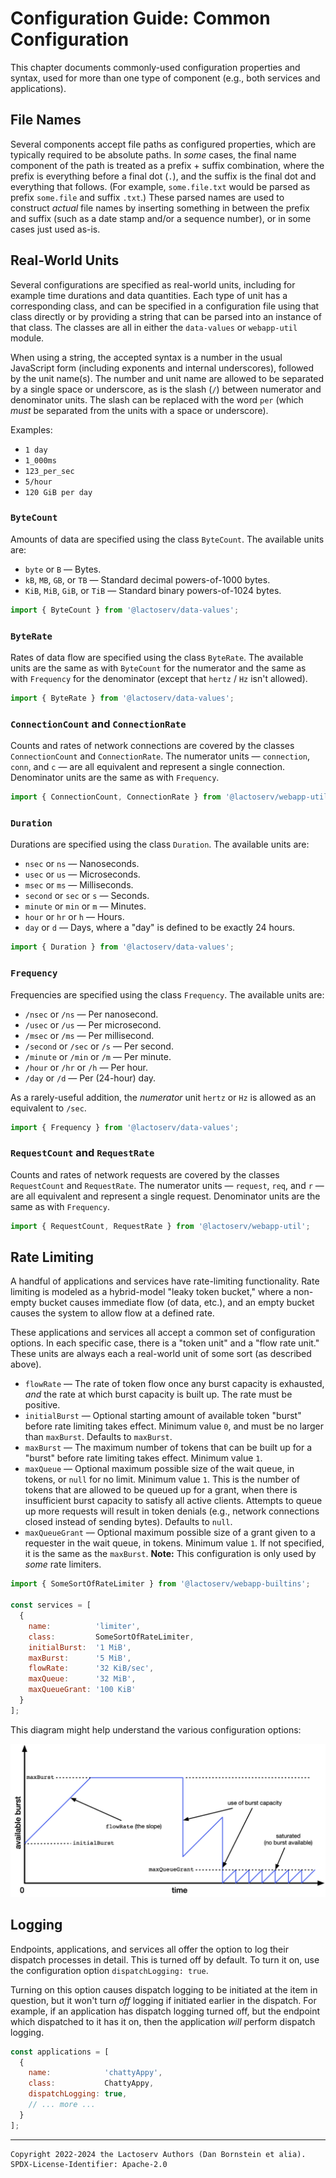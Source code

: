 Configuration Guide: Common Configuration
=========================================

This chapter documents commonly-used configuration properties and syntax, used
for more than one type of component (e.g., both services and applications).

## File Names

Several components accept file paths as configured properties, which are
typically required to be absolute paths. In _some_ cases, the final name
component of the path is treated as a prefix + suffix combination, where the
prefix is everything before a final dot (`.`), and the suffix is the final dot
and everything that follows. (For example, `some.file.txt` would be parsed as
prefix `some.file` and suffix `.txt`.) These parsed names are used to construct
_actual_ file names by inserting something in between the prefix and suffix
(such as a date stamp and/or a sequence number), or in some cases just used
as-is.

## Real-World Units

Several configurations are specified as real-world units, including for example
time durations and data quantities. Each type of unit has a corresponding class,
and can be specified in a configuration file using that class directly or by
providing a string that can be parsed into an instance of that class. The
classes are all in either the `data-values` or `webapp-util` module.

When using a string, the accepted syntax is a number in the usual JavaScript
form (including exponents and internal underscores), followed by the unit
name(s). The number and unit name are allowed to be separated by a single space
or underscore, as is the slash (`/`) between numerator and denominator units.
The slash can be replaced with the word `per` (which _must_ be separated from
the units with a space or underscore).

Examples:

* `1 day`
* `1_000ms`
* `123_per_sec`
* `5/hour`
* `120 GiB per day`

### `ByteCount`

Amounts of data are specified using the class `ByteCount`. The available units
are:

* `byte` or `B` &mdash; Bytes.
* `kB`, `MB`, `GB`, or `TB` &mdash; Standard decimal powers-of-1000 bytes.
* `KiB`, `MiB`, `GiB`, or `TiB` &mdash; Standard binary powers-of-1024 bytes.

```js
import { ByteCount } from '@lactoserv/data-values';
```

### `ByteRate`

Rates of data flow are specified using the class `ByteRate`. The available units
are the same as with `ByteCount` for the numerator and the same as with
`Frequency` for the denominator (except that `hertz` / `Hz` isn't allowed).

```js
import { ByteRate } from '@lactoserv/data-values';
```

### `ConnectionCount` and `ConnectionRate`

Counts and rates of network connections are covered by the classes
`ConnectionCount` and `ConnectionRate`. The numerator units &mdash;
`connection`, `conn`, and `c` &mdash; are all equivalent and represent a single
connection. Denominator units are the same as with `Frequency`.

```js
import { ConnectionCount, ConnectionRate } from '@lactoserv/webapp-util';
```

### `Duration`

Durations are specified using the class `Duration`. The available units are:

* `nsec` or `ns` &mdash; Nanoseconds.
* `usec` or `us` &mdash; Microseconds.
* `msec` or `ms` &mdash; Milliseconds.
* `second` or `sec` or `s` &mdash; Seconds.
* `minute` or `min` or `m` &mdash; Minutes.
* `hour` or `hr` or `h` &mdash; Hours.
* `day` or `d` &mdash; Days, where a "day" is defined to be exactly 24 hours.

```js
import { Duration } from '@lactoserv/data-values';
```

### `Frequency`

Frequencies are specified using the class `Frequency`. The available units are:

* `/nsec` or `/ns` &mdash; Per nanosecond.
* `/usec` or `/us` &mdash; Per microsecond.
* `/msec` or `/ms` &mdash; Per millisecond.
* `/second` or `/sec` or `/s` &mdash; Per second.
* `/minute` or `/min` or `/m` &mdash; Per minute.
* `/hour` or `/hr` or `/h` &mdash; Per hour.
* `/day` or `/d` &mdash; Per (24-hour) day.

As a rarely-useful addition, the _numerator_ unit `hertz` or `Hz` is allowed as
an equivalent to `/sec`.

```js
import { Frequency } from '@lactoserv/data-values';
```

### `RequestCount` and `RequestRate`

Counts and rates of network requests are covered by the classes `RequestCount`
and `RequestRate`. The numerator units &mdash; `request`, `req`, and `r` &mdash;
are all equivalent and represent a single request. Denominator units are the
same as with `Frequency`.

```js
import { RequestCount, RequestRate } from '@lactoserv/webapp-util';
```

## Rate Limiting

A handful of applications and services have rate-limiting functionality. Rate
limiting is modeled as a hybrid-model "leaky token bucket," where a non-empty
bucket causes immediate flow (of data, etc.), and an empty bucket causes the
system to allow flow at a defined rate.

These applications and services all accept a common set of configuration
options. In each specific case, there is a "token unit" and a "flow rate unit."
These units are always each a real-world unit of some sort (as described above).

* `flowRate` &mdash; The rate of token flow once any burst capacity is
  exhausted, _and_ the rate at which burst capacity is built up. The rate must
  be positive.
* `initialBurst` &mdash; Optional starting amount of available token "burst"
  before rate limiting takes effect. Minimum value `0`, and must be no larger
  than `maxBurst`. Defaults to `maxBurst`.
* `maxBurst` &mdash; The maximum number of tokens that can be built up for a
  "burst" before rate limiting takes effect. Minimum value `1`.
* `maxQueue` &mdash; Optional maximum possible size of the wait queue, in
  tokens, or `null` for no limit. Minimum value `1`. This is the number of
  tokens that are allowed to be queued up for a grant, when there is
  insufficient burst capacity to satisfy all active clients. Attempts to queue
  up more requests will result in token denials (e.g., network connections
  closed instead of sending bytes). Defaults to `null`.
* `maxQueueGrant` &mdash; Optional maximum possible size of a grant given to
  a requester in the wait queue, in tokens. Minimum value `1`. If not
  specified, it is the same as the `maxBurst`. **Note:** This configuration is
  only used by _some_ rate limiters.

```js
import { SomeSortOfRateLimiter } from '@lactoserv/webapp-builtins';

const services = [
  {
    name:          'limiter',
    class:         SomeSortOfRateLimiter,
    initialBurst:  '1 MiB',
    maxBurst:      '5 MiB',
    flowRate:      '32 KiB/sec',
    maxQueue:      '32 MiB',
    maxQueueGrant: '100 KiB'
  }
];
```

This diagram might help understand the various configuration options:

![Rate Limiting Diagram](./rate-limiting.png?raw=true "Rate Limiting Diagram")

## Logging

Endpoints, applications, and services all offer the option to log their dispatch
processes in detail. This is turned off by default. To turn it on, use the
configuration option `dispatchLogging: true`.

Turning on this option causes dispatch logging to be initiated at the item in
question, but it won't turn _off_ logging if initiated earlier in the dispatch.
For example, if an application has dispatch logging turned off, but the endpoint
which dispatched to it has it on, then the application _will_ perform dispatch
logging.

```js
const applications = [
  {
    name:            'chattyAppy',
    class:           ChattyAppy,
    dispatchLogging: true,
    // ... more ...
  }
];
```

- - - - - - - - - -
```
Copyright 2022-2024 the Lactoserv Authors (Dan Bornstein et alia).
SPDX-License-Identifier: Apache-2.0
```
